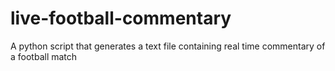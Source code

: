 # live-football-commentary
A python script that generates a text file containing real time commentary of a football match
